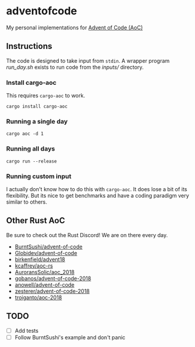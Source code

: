 # adventofcode
My personal implementations for
[Advent of Code (AoC)](https://adventofcode.com/)

## Instructions

The code is designed to take input from `stdin`. A wrapper program *run_day.sh*
exists to run code from the *inputs/* directory.

### Install cargo-aoc

This requires `cargo-aoc` to work. 

```
cargo install cargo-aoc
```

### Running a single day

```
cargo aoc -d 1
```

### Running all days

```
cargo run --release
```

### Running custom input

I actually don't know how to do this with `cargo-aoc`. It does lose a bit of its
flexibility. But its nice to get benchmarks and have a coding paradigm very
similar to others.


## Other Rust AoC

Be sure to check out the Rust Discord! We are on there every day.

* [BurntSushi/advent-of-code](https://github.com/BurntSushi/advent-of-code)
* [Globidev/advent-of-code](https://github.com/Globidev/advent-of-code)
* [birkenfield/advent18](https://github.com/birkenfeld/advent18)
* [kcaffrey/aoc-rs](https://github.com/kcaffrey/aoc-rs)
* [AuroransSolic/aoc_2018](https://github.com/AuroransSolis/aoc_2018)
* [gobanos/advent-of-code-2018](https://github.com/gobanos/advent-of-code-2018)
* [anowell/advent-of-code](https://github.com/anowell/advent-of-code)
* [zesterer/advent-of-code-2018](https://github.com/zesterer/advent-of-code-2018)
* [troiganto/aoc-2018](https://github.com/troiganto/aoc-2018)

## TODO

* [ ] Add tests
* [ ] Follow BurntSushi's example and don't panic
